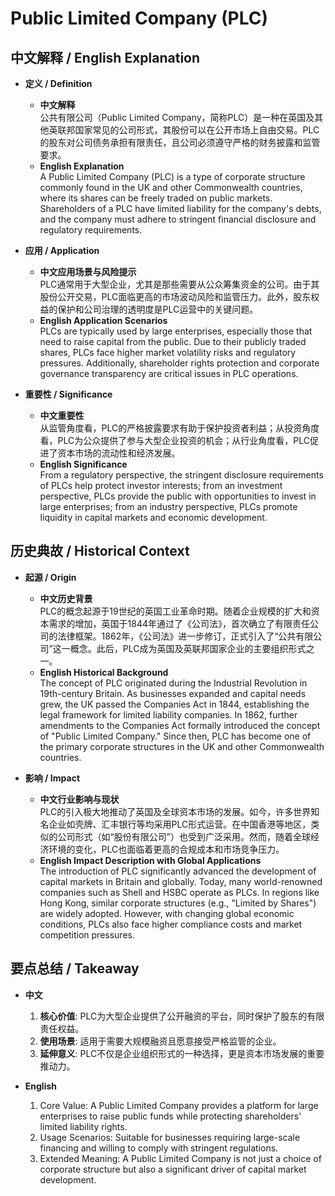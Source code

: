 # Public Limited Company (PLC)

## 中文解释 / English Explanation

* **定义 / Definition**  
  - **中文解释**  
    公共有限公司（Public Limited Company，简称PLC）是一种在英国及其他英联邦国家常见的公司形式，其股份可以在公开市场上自由交易。PLC的股东对公司债务承担有限责任，且公司必须遵守严格的财务披露和监管要求。  
  - **English Explanation**  
    A Public Limited Company (PLC) is a type of corporate structure commonly found in the UK and other Commonwealth countries, where its shares can be freely traded on public markets. Shareholders of a PLC have limited liability for the company's debts, and the company must adhere to stringent financial disclosure and regulatory requirements.

* **应用 / Application**  
  - **中文应用场景与风险提示**  
    PLC通常用于大型企业，尤其是那些需要从公众筹集资金的公司。由于其股份公开交易，PLC面临更高的市场波动风险和监管压力。此外，股东权益的保护和公司治理的透明度是PLC运营中的关键问题。  
  - **English Application Scenarios**  
    PLCs are typically used by large enterprises, especially those that need to raise capital from the public. Due to their publicly traded shares, PLCs face higher market volatility risks and regulatory pressures. Additionally, shareholder rights protection and corporate governance transparency are critical issues in PLC operations.

* **重要性 / Significance**  
  - **中文重要性**  
    从监管角度看，PLC的严格披露要求有助于保护投资者利益；从投资角度看，PLC为公众提供了参与大型企业投资的机会；从行业角度看，PLC促进了资本市场的流动性和经济发展。  
  - **English Significance**  
    From a regulatory perspective, the stringent disclosure requirements of PLCs help protect investor interests; from an investment perspective, PLCs provide the public with opportunities to invest in large enterprises; from an industry perspective, PLCs promote liquidity in capital markets and economic development.

## 历史典故 / Historical Context

* **起源 / Origin**  
  - **中文历史背景**  
    PLC的概念起源于19世纪的英国工业革命时期。随着企业规模的扩大和资本需求的增加，英国于1844年通过了《公司法》，首次确立了有限责任公司的法律框架。1862年，《公司法》进一步修订，正式引入了“公共有限公司”这一概念。此后，PLC成为英国及英联邦国家企业的主要组织形式之一。  
  - **English Historical Background**  
    The concept of PLC originated during the Industrial Revolution in 19th-century Britain. As businesses expanded and capital needs grew, the UK passed the Companies Act in 1844, establishing the legal framework for limited liability companies. In 1862, further amendments to the Companies Act formally introduced the concept of "Public Limited Company." Since then, PLC has become one of the primary corporate structures in the UK and other Commonwealth countries.

* **影响 / Impact**  
  - **中文行业影响与现状**  
    PLC的引入极大地推动了英国及全球资本市场的发展。如今，许多世界知名企业如壳牌、汇丰银行等均采用PLC形式运营。在中国香港等地区，类似的公司形式（如“股份有限公司”）也受到广泛采用。然而，随着全球经济环境的变化，PLC也面临着更高的合规成本和市场竞争压力。  
  - **English Impact Description with Global Applications**  
    The introduction of PLC significantly advanced the development of capital markets in Britain and globally. Today, many world-renowned companies such as Shell and HSBC operate as PLCs. In regions like Hong Kong, similar corporate structures (e.g., "Limited by Shares") are widely adopted. However, with changing global economic conditions, PLCs also face higher compliance costs and market competition pressures.

## 要点总结 / Takeaway

* **中文**  
  1. **核心价值**: PLC为大型企业提供了公开融资的平台，同时保护了股东的有限责任权益。
  2. **使用场景**: 适用于需要大规模融资且愿意接受严格监管的企业。
  3. **延伸意义**: PLC不仅是企业组织形式的一种选择，更是资本市场发展的重要推动力。

* **English**
  1. Core Value: A Public Limited Company provides a platform for large enterprises to raise public funds while protecting shareholders' limited liability rights.
  2. Usage Scenarios: Suitable for businesses requiring large-scale financing and willing to comply with stringent regulations.
  3. Extended Meaning: A Public Limited Company is not just a choice of corporate structure but also a significant driver of capital market development.